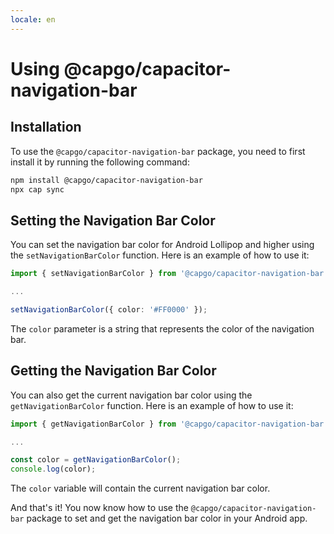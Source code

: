 ```yaml
---
locale: en
---
```

# Using @capgo/capacitor-navigation-bar

## Installation

To use the `@capgo/capacitor-navigation-bar` package, you need to first install it by running the following command:

```bash
npm install @capgo/capacitor-navigation-bar
npx cap sync
```

## Setting the Navigation Bar Color

You can set the navigation bar color for Android Lollipop and higher using the `setNavigationBarColor` function. Here is an example of how to use it:

```typescript
import { setNavigationBarColor } from '@capgo/capacitor-navigation-bar';

...

setNavigationBarColor({ color: '#FF0000' });
```

The `color` parameter is a string that represents the color of the navigation bar.

## Getting the Navigation Bar Color

You can also get the current navigation bar color using the `getNavigationBarColor` function. Here is an example of how to use it:

```typescript
import { getNavigationBarColor } from '@capgo/capacitor-navigation-bar';

...

const color = getNavigationBarColor();
console.log(color);
```

The `color` variable will contain the current navigation bar color.

And that's it! You now know how to use the `@capgo/capacitor-navigation-bar` package to set and get the navigation bar color in your Android app.
